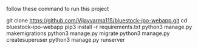 follow these command to run this project

git clone https://github.com/Vijayvarma115/bluestock-ipo-webapp.git
cd bluestock-ipo-webapp
pip3 install -r requirements.txt
python3 manage.py makemigrations
python3 manage.py migrate
python3 manage.py createsuperuser
python3 manage.py runserver
